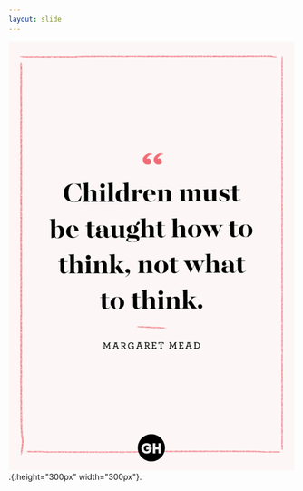 ```yaml
---
layout: slide
---
```


![too](./images/0014_children.jpg 'how does it come').{:height="300px" width="300px"}.

